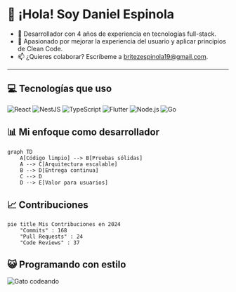 # 👋 ¡Hola! Soy Daniel Espinola

- 🚀 Desarrollador con 4 años de experiencia en tecnologías full-stack.
- 🌟 Apasionado por mejorar la experiencia del usuario y aplicar principios de Clean Code.
- 📫 ¿Quieres colaborar? Escríbeme a [britezespinola19@gmail.com](mailto:britezespinola19@gmail.com).

---

<!-- El widget de arriba mostrará tus estadísticas reales automáticamente cuando lo implementes con tu usuario -->

## 💻 Tecnologías que uso

![React](https://img.shields.io/badge/React-20232A?style=for-the-badge&logo=react&logoColor=61DAFB)
![NestJS](https://img.shields.io/badge/NestJS-E0234E?style=for-the-badge&logo=nestjs&logoColor=white)
![TypeScript](https://img.shields.io/badge/TypeScript-007ACC?style=for-the-badge&logo=typescript&logoColor=white)
![Flutter](https://img.shields.io/badge/Flutter-02569B?style=for-the-badge&logo=flutter&logoColor=white)
![Node.js](https://img.shields.io/badge/Node.js-339933?style=for-the-badge&logo=nodedotjs&logoColor=white)
![Go](https://img.shields.io/badge/Go-00ADD8?style=for-the-badge&logo=go&logoColor=white)

## 📊 Mi enfoque como desarrollador

```mermaid
graph TD
    A[Código limpio] --> B[Pruebas sólidas]
    A --> C[Arquitectura escalable]
    B --> D[Entrega continua]
    C --> D
    D --> E[Valor para usuarios]
```
## 📈 Contribuciones

```mermaid
pie title Mis Contribuciones en 2024
    "Commits" : 168
    "Pull Requests" : 24
    "Code Reviews" : 37
```

## 😺 Programando con estilo
![Gato codeando](https://media.giphy.com/media/JIX9t2j0ZTN9S/giphy.gif)

<!--
Instrucciones para implementar:
1. Crea un repositorio con exactamente el mismo nombre que tu nombre de usuario
2. Copia este contenido en el archivo README.md
3. Reemplaza "danielespinola" con tu nombre de usuario real en todas las URLs
4. Actualiza los nombres y enlaces de tus proyectos destacados
5. El gráfico y las estadísticas se actualizarán automáticamente
-->
